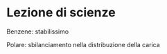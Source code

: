 # Lezione di scienze

Benzene: stabilissimo

Polare: sbilanciamento nella distribuzione della carica 
<!--stackedit_data:
eyJoaXN0b3J5IjpbLTEzNDEwNDQwMzMsLTgxOTk0NTc3NV19
-->